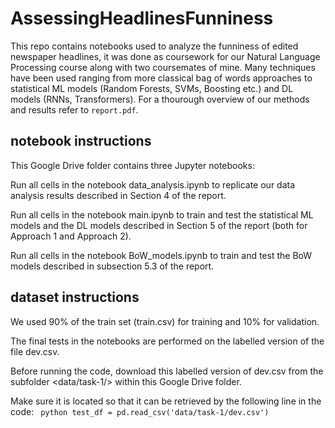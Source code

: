# AssessingHeadlinesFunniness

This repo contains notebooks used to analyze the funniness of edited newspaper headlines, it was done as coursework for our Natural Language Processing course along with two coursemates of mine. Many techniques have been used ranging from more classical bag of words approaches to statistical ML models (Random Forests, SVMs, Boosting etc.) and DL models (RNNs, Transformers). For a thourough overview of our methods and results refer to ```report.pdf```.

## notebook instructions

This Google Drive folder contains three Jupyter notebooks:

Run all cells in the notebook data_analysis.ipynb to replicate our data analysis results described in Section 4 of the report.

Run all cells in the notebook main.ipynb to train and test the statistical ML models and the DL models described in Section 5 of the report (both for Approach 1 and Approach 2).

Run all cells in the notebook BoW_models.ipynb to train and test the BoW models described in subsection 5.3 of the report.


## dataset instructions

We used 90% of the train set (train.csv) for training and 10% for validation.

The final tests in the notebooks are performed on the labelled version of the file dev.csv. 

Before running the code, download this labelled version of dev.csv from the subfolder <data/task-1/> within this Google Drive folder. 

Make sure it is located so that it can be retrieved by the following line in the code:
``` python test_df = pd.read_csv('data/task-1/dev.csv')```

